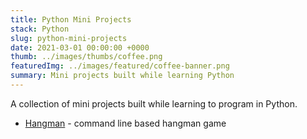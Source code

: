 ```yaml
---
title: Python Mini Projects
stack: Python
slug: python-mini-projects
date: 2021-03-01 00:00:00 +0000
thumb: ../images/thumbs/coffee.png
featuredImg: ../images/featured/coffee-banner.png
summary: Mini projects built while learning Python
---
```


A collection of mini projects built while learning to program in Python.
* [Hangman](https://github.com/jenessatan/py-hangman) - command line based hangman game